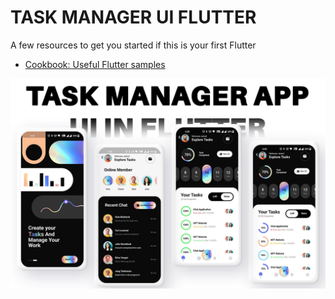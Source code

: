 #  TASK MANAGER UI FLUTTER

A few resources to get you started if this is your first Flutter
- [Cookbook: Useful Flutter samples](https://docs.flutter.dev/cookbook)

 
<p align="center">
<img src="https://raw.githubusercontent.com/dudecoderr/Task-Manager-UI-in-Flutter/master/assets/images/s1.jpg" width="600px">
</p>
  
 
